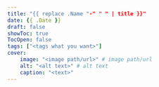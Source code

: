 ```yaml
---
title: "{{ replace .Name "-" " " | title }}"
date: {{ .Date }}
draft: false
showToc: true
TocOpen: false
tags: ["<tags what you want>"]
cover:
    image: "<image path/url>" # image path/url
    alt: "<alt text>" # alt text
    caption: "<text>" 
---
```


